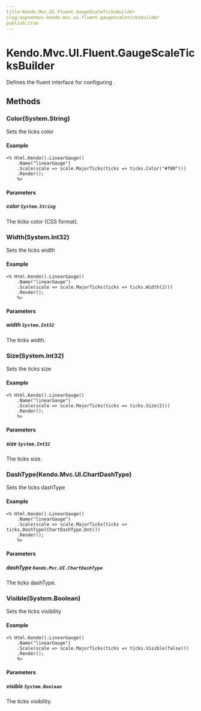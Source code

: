 ```yaml
---
title:Kendo.Mvc.UI.Fluent.GaugeScaleTicksBuilder
slug:aspnetmvc-kendo.mvc.ui.fluent.gaugescaleticksbuilder
publish:true
---
```


# Kendo.Mvc.UI.Fluent.GaugeScaleTicksBuilder

Defines the fluent interface for configuring .

## Methods

### Color(System.String)
Sets the ticks color

#### Example
    <% Html.Kendo().LinearGauge()
        .Name("linearGauge")
        .Scale(scale => scale.MajorTicks(ticks => ticks.Color("#f00")))
        .Render();
        %>

#### Parameters

##### color `System.String`
The ticks color (CSS format).

### Width(System.Int32)
Sets the ticks width

#### Example
    <% Html.Kendo().LinearGauge()
        .Name("linearGauge")
        .Scale(scale => scale.MajorTicks(ticks => ticks.Width(2)))
        .Render();
        %>

#### Parameters

##### width `System.Int32`
The ticks width.

### Size(System.Int32)
Sets the ticks size

#### Example
    <% Html.Kendo().LinearGauge()
        .Name("linearGauge")
        .Scale(scale => scale.MajorTicks(ticks => ticks.Size(2)))
        .Render();
        %>

#### Parameters

##### size `System.Int32`
The ticks size.

### DashType(Kendo.Mvc.UI.ChartDashType)
Sets the ticks dashType

#### Example
    <% Html.Kendo().LinearGauge()
        .Name("linearGauge")
        .Scale(scale => scale.MajorTicks(ticks => ticks.DashType(ChartDashType.Dot)))
        .Render();
        %>

#### Parameters

##### dashType `Kendo.Mvc.UI.ChartDashType`
The ticks dashType.

### Visible(System.Boolean)
Sets the ticks visibility

#### Example
    <% Html.Kendo().LinearGauge()
        .Name("linearGauge")
        .Scale(scale => scale.MajorTicks(ticks => ticks.Visible(false)))
        .Render();
        %>

#### Parameters

##### visible `System.Boolean`
The ticks visibility.